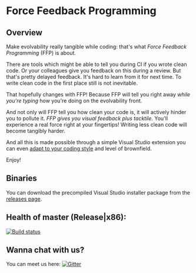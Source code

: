 # Force Feedback Programming

## Overview

Make evolvability really tangible while coding: that's what _Force Feedback Programming_ (FFP) is about.

There are tools which might be able to tell you during CI if you wrote clean code. Or your colleagues give you feedback on this during a review. But that's pretty delayed feedback. It's hard to learn from it for next time. To write clean code in the first place still is not inevitable.

That hopefully changes with FFP! Because FFP will tell you right away _while you're typing_ how you're doing on the evolvability front.

And not only will FFP tell you how clean your code is, it will actively hinder you to pollute it. _FFP gives you visual feedback plus tacktile._ You'll experience a real force right at your fingertips! Writing less clean code will become tangibly harder.

And all this is made possible through a simple Visual Studio extension you can even [adapt to your coding style](CONFIG.MD) and level of brownfield.

Enjoy!

## Binaries

You can download the precompiled Visual Studio installer package from the [releases page](https://github.com/robinsedlaczek/ForceFeedbackProgramming/releases/ "Visual Studio Installer Package releases").

## Health of master (Release|x86): 

[![Build status](https://ci.appveyor.com/api/projects/status/mrnvhtnf9k2xrs4g/branch/master?svg=true)](https://ci.appveyor.com/project/robinsedlaczek/forcefeedbackprogramming/branch/master)

## Wanna chat with us?

You can meet us here: [![Gitter](https://badges.gitter.im/robinsedlaczek/ForceFeedbackProgramming.svg)](https://gitter.im/robinsedlaczek/ForceFeedbackProgramming?utm_source=badge&utm_medium=badge&utm_campaign=pr-badge)
